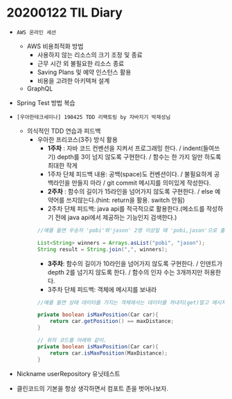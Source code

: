 # 20200122 TIL Diary

- `AWS 온라인 세션`
    - AWS 비용최적화 방법
        - 사용하지 않는 리소스의 크기 조정 및 종료
        - 근무 시간 외 불필요한 리소스 종료
        - Saving Plans 및 예약 인스턴스 활용
        - 비용을 고려한 아키텍쳐 설계   
    - GraphQL

- Spring Test 방법 복습
- `[우아한테크세미나] 190425 TDD 리팩토링 by 자바지기 박재성님`
   - 의식적인 TDD 연습과 피드백
      - 우아한 프리코스(3주) 방식 활용
         - **1주차** : 자바 코드 컨벤션을 지켜서 프로그래밍 한다. / indent(들여쓰기) depth를 3이 넘지 않도록 구현한다. / 함수는 한 가지 일만 하도록 최대한 작게
         - 1주차 단체 피드백 내용:  공백(space)도 컨벤션이다. / 불필요하게 공백라인을 만들지 마라 / git commit 메시지를 의미있게 작성한다.
         - **2주차** : 함수의 길이가 15라인을 넘어가지 않도록 구현한다. / else 예약어를 쓰지않는다.(hint: return을 활용. switch 안됨) 
         - 2주차 단체 피드백: java api를 적극적으로 활용한다.(메소드를 작성하기 전에 java api에서 제공하는 기능인지 검색한다.)
         ```java
         //예를 들면 우승자 'pobi'와'jason' 2명 이상일 때 'pobi,jason'으로 출력

         List<String> winners = Arrays.asList("pobi", "jason");
         String result = String.join(",", winners);
         ```
         - **3주차**: 함수의 길이가 10라인을 넘어가지 않도록 구현한다. / 인덴트가 depth 2를 넘기지 않도록 한다. / 함수의 인자 수는 3개까지만 허용한다.
         - 3주차 단체 피드백: 객체에 메시지를 보내라
         ```java
         //예를 들면 상태 데이터를 가지는 객체에서는 데이터를 꺼내지(get)말고 메시지를 보내라

         private boolean isMaxPosition(Car car){
             return car.getPosition() == maxDistance;
         }

         // 위의 코드를 아래와 같이.
         private boolean isMaxPosition(Car car){
             return car.isMaxPosition(MaxDistance);
         }
         ```

- Nickname userRepository 유닛테스트
- 클린코드의 기본을 항상 생각하면서 컴포트 존을 벗어나보자.